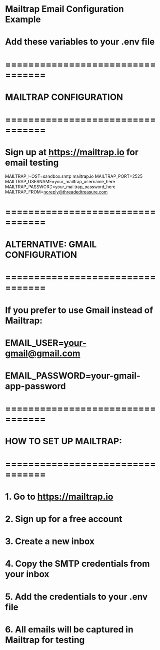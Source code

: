 # Mailtrap Email Configuration Example
# Add these variables to your .env file

# =================================
# MAILTRAP CONFIGURATION
# =================================
# Sign up at https://mailtrap.io for email testing
MAILTRAP_HOST=sandbox.smtp.mailtrap.io
MAILTRAP_PORT=2525
MAILTRAP_USERNAME=your_mailtrap_username_here
MAILTRAP_PASSWORD=your_mailtrap_password_here
MAILTRAP_FROM=noreply@threadedtreasure.com

# =================================
# ALTERNATIVE: GMAIL CONFIGURATION
# =================================
# If you prefer to use Gmail instead of Mailtrap:
# EMAIL_USER=your-gmail@gmail.com
# EMAIL_PASSWORD=your-gmail-app-password

# =================================
# HOW TO SET UP MAILTRAP:
# =================================
# 1. Go to https://mailtrap.io
# 2. Sign up for a free account
# 3. Create a new inbox
# 4. Copy the SMTP credentials from your inbox
# 5. Add the credentials to your .env file
# 6. All emails will be captured in Mailtrap for testing
